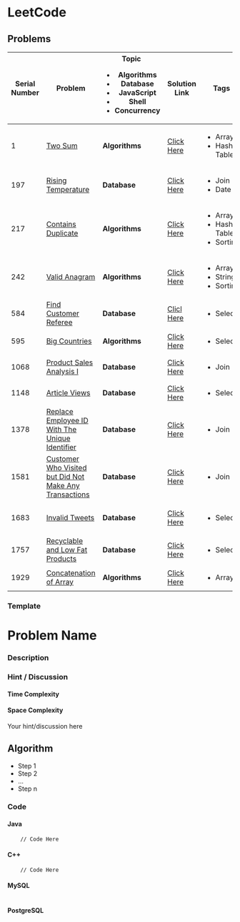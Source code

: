 # LeetCode

## Problems

| Serial Number | Problem                                                                                                                                         | Topic<br><ul><li>Algorithms</li><li>Database</li><li>JavaScript</li><li>Shell</li><li>Concurrency</li></ul> | Solution Link                                                                         | Tags                                                       | Difficulty<br><ul><li>Easy</li><li>Medium</li><li>Hard</li></ul> | Importance                     | Hint                                            |
| ------------- | ----------------------------------------------------------------------------------------------------------------------------------------------- | ----------------------------------------------------------------------------------------------------------- | ------------------------------------------------------------------------------------- | ---------------------------------------------------------- | ---------------------------------------------------------------- | ------------------------------ | ----------------------------------------------- |
| 1             | [Two Sum](https://leetcode.com/problems/two-sum/)                                                                                               | **Algorithms**                                                                                              | [Click Here](./1.Two_Sum/README.md)                                                   | <ul> <li>Array</li> <li>Hash Table</li> </ul>              | **Easy**                                                         | :star:                         |                                                 |
| 197           | [Rising Temperature](https://leetcode.com/problems/rising-temperature/)                                                                         | **Database**                                                                                                | [Click Here](./197.Rising_Temperature/README.md)                                      | <ul> <li>Join</li> <li>Date</li> </ul>                     | Easy                                                             | :star::star::star::star::star: |                                                 |
| 217           | [Contains Duplicate](https://leetcode.com/problems/contains-duplicate/)                                                                         | **Algorithms**                                                                                              | [Click Here](./217.Contains_Duplicate/README.md)                                      | <ul><li>Array</li><li>Hash Table</li><li>Sorting</li></ul> | **Easy**                                                         | :star:                         |                                                 |
| 242           | [Valid Anagram](https://leetcode.com/problems/valid-anagram/)                                                                                   | **Algorithms**                                                                                              | [Click Here](./242.Valid_Anagram/README.md)                                           | <ul><li>Array</li><li>String</li><li>Sorting</li></ul>     | **Easy**                                                         | :star::star::star:             |                                                 |
| 584           | [Find Customer Referee](https://leetcode.com/problems/find-customer-referee/)                                                                   | **Database**                                                                                                | [Clicl Here](./584.Find_Customer_Referee/README.md)                                   | <ul><li>Select</li></ul>                                   | **Easy**                                                         | :star::star::star:             |                                                 |
| 595           | [Big Countries](https://leetcode.com/problems/big-countries/)                                                                                   | **Algorithms**                                                                                              | [Click Here](./595.Big_Countries/README.md)                                           | <ul><li>Select</li></ul>                                   | **Easy**                                                         | :star:                         |                                                 |
| 1068          | [Product Sales Analysis I](https://leetcode.com/problems/product-sales-analysis-i/)                                                             | **Database**                                                                                                | [Click Here](./1068.Product_Sales_Analysis_I/README.md)                               | <ul><li>Join</li></ul>                                     | **Easy**                                                         | :star:                         |                                                 |
| 1148          | [Article Views](https://leetcode.com/problems/article-views-i/)                                                                                 | **Database**                                                                                                | [Click Here](./1148.Article_Views_I/README.md)                                        | <ul><li>Select</li></ul>                                   | **Easy**                                                         | :star:                         |                                                 |
| 1378          | [Replace Employee ID With The Unique Identifier](https://leetcode.com/problems/replace-employee-id-with-the-unique-identifier/)                 | **Database**                                                                                                | [Click Here](./1378.Replace_Employee_ID_With_The_Unique_Identifier/README.md)         | <ul><li>Join</li></ul>                                     | **Easy**                                                         | :star:                         |                                                 |
| 1581          | [Customer Who Visited but Did Not Make Any Transactions](https://leetcode.com/problems/customer-who-visited-but-did-not-make-any-transactions/) | **Database**                                                                                                | [Click Here](./1581.Customer_Who_Visited_but_Did_Not_Make_Any_Transactions/README.md) | <ul><li>Join</li></ul>                                     | **Easy**                                                         | :star:                         |                                                 |
| 1683          | [Invalid Tweets](https://leetcode.com/problems/invalid-tweets/)                                                                                 | **Database**                                                                                                | [Click Here](./1683.Invalid_Tweets/README.md)                                         | <ul><li>Select</li></ul>                                   | **Easy**                                                         | :star::star::star:             | Use `CHAR_LENGTH(str)` instead of `LENGTH(str)` |
| 1757          | [Recyclable and Low Fat Products](https://leetcode.com/problems/recyclable-and-low-fat-products/)                                               | **Database**                                                                                                | [Click Here](./1757.Recyclable_and_Low_Fat_Products/README.md)                        | <ul><li>Select</li></ul>                                   | **Easy**                                                         | :star:                         |                                                 |
| 1929          | [Concatenation of Array](https://leetcode.com/problems/concatenation-of-array/)                                                                 | **Algorithms**                                                                                              | [Click Here](./1929.Concatenation_of_Array/README.md)                                 | <ul><li>Array</li></ul>                                    | **Easy**                                                         | :star:                         |                                                 |

### Template

# Problem Name

### Description

### Hint / Discussion

#### Time Complexity

#### Space Complexity

Your hint/discussion here

## Algorithm

- Step 1
- Step 2
- ...
- Step n

### Code

#### Java

```
    // Code Here
```

#### C++

```
    // Code Here
```

#### MySQL

```

```

#### PostgreSQL

```

```
